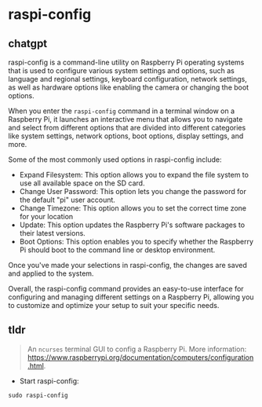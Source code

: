 # raspi-config 
## chatgpt 
raspi-config is a command-line utility on Raspberry Pi operating systems that is used to configure various system settings and options, such as language and regional settings, keyboard configuration, network settings, as well as hardware options like enabling the camera or changing the boot options.

When you enter the `raspi-config` command in a terminal window on a Raspberry Pi, it launches an interactive menu that allows you to navigate and select from different options that are divided into different categories like system settings, network options, boot options, display settings, and more.

Some of the most commonly used options in raspi-config include:

- Expand Filesystem: This option allows you to expand the file system to use all available space on the SD card.
- Change User Password: This option lets you change the password for the default "pi" user account.
- Change Timezone: This option allows you to set the correct time zone for your location
- Update: This option updates the Raspberry Pi's software packages to their latest versions.
- Boot Options: This option enables you to specify whether the Raspberry Pi should boot to the command line or desktop environment.

Once you've made your selections in raspi-config, the changes are saved and applied to the system.

Overall, the raspi-config command provides an easy-to-use interface for configuring and managing different settings on a Raspberry Pi, allowing you to customize and optimize your setup to suit your specific needs. 

## tldr 
 
> An `ncurses` terminal GUI to config a Raspberry Pi.
> More information: <https://www.raspberrypi.org/documentation/computers/configuration.html>.

- Start raspi-config:

`sudo raspi-config`
